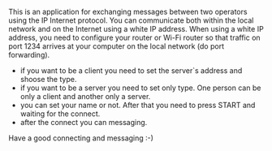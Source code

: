 This is an application for exchanging messages between two operators using the IP Internet protocol. You can communicate both within the local network and on the Internet using a white IP address. When using a white IP address, you need to configure your router or Wi-Fi router so that traffic on port 1234 arrives at your computer on the local network (do port forwarding).
- if you want to be a client you need to set the server`s address and shoose the type.
- if you want to be a server you need to set only type. One person can be only a client and another only a server.
- you can set your name or not. After that you need to press START and waiting for the connect.
- after the connect you can messaging.

Have a good connecting and messaging :-)
